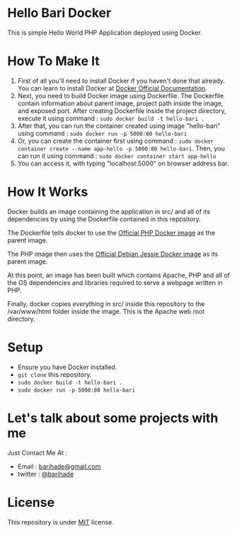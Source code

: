 # Hello Bari Docker
This is simple Hello World PHP Application deployed using Docker.

# How To Make It
1. First of all you'll need to install Docker if you haven't done that already. You can learn to install Docker at [Docker Official Documentation](https://docs.docker.com/install/).
2. Next, you need to build Docker image using Dockerfile. The Dockerfile contain information about parent image, project path inside the image, and exposed port. After creating Dockerfile inside the project directory, execute it using command : `sudo docker build -t hello-bari .`
3. After that, you can run the container created using image "hello-bari" using command : `sudo docker run -p 5000:80 hello-bari`
4. Or, you can create the container first using command : `sudo docker container create --name app-hello -p 5000:80 hello-bari`. Then, you can run it using command : `sudo docker container start app-hello`
5. You can access it, with typing "localhost:5000" on browser address bar.

# How It Works
Docker builds an image containing the application in src/ and all of its dependencies by using the Dockerfile contained in this repository.

The Dockerfile tells docker to use the [Official PHP Docker image](https://hub.docker.com/_/php) as the parent image.

The PHP image then uses the [Official Debian Jessie Docker image](https://hub.docker.com/_/debian) as its parent image.

At this point, an image has been built which contains Apache, PHP and all of the OS dependencies and libraries required to serve a webpage written in PHP.

Finally, docker copies everything in src/ inside this repository to the /var/www/html folder inside the image. This is the Apache web root directory.

# Setup
- Ensure you have Docker installed.
- `git clone` this repository.
- `sudo docker build -t hello-bari .`
- `sudo docker run -p 5000:80 hello-bari`

# Let's talk about some projects with me
Just Contact Me At :
- Email : barihade@gmail.com
- twitter : [@barihade](https://twitter.com/barihade)

# License
This repository is under [MIT](https://opensource.org/licenses/MIT) license.
